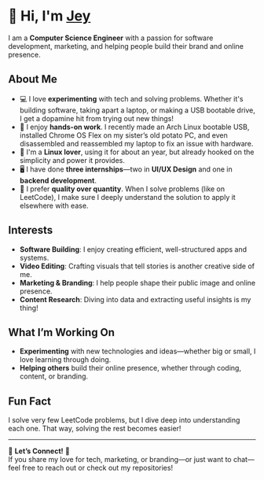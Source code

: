 # 👋 Hi, I'm [Jey](http://github.com/jey-exp)

I am a **Computer Science Engineer** with a passion for software development, marketing, and helping people build their brand and online presence. 

## About Me

- 💻 I love **experimenting** with tech and solving problems. Whether it's building software, taking apart a laptop, or making a USB bootable drive, I get a dopamine hit from trying out new things!
- 🔧 I enjoy **hands-on work**. I recently made an Arch Linux bootable USB, installed Chrome OS Flex on my sister’s old potato PC, and even disassembled and reassembled my laptop to fix an issue with hardware.
- 🌱 I'm a **Linux lover**, using it for about an year, but already hooked on the simplicity and power it provides.
- 🖥️ I have done **three internships**—two in **UI/UX Design** and one in **backend development**.
- 🎯 I prefer **quality over quantity**. When I solve problems (like on LeetCode), I make sure I deeply understand the solution to apply it elsewhere with ease.

## Interests

- **Software Building**: I enjoy creating efficient, well-structured apps and systems.
- **Video Editing**: Crafting visuals that tell stories is another creative side of me.
- **Marketing & Branding**: I help people shape their public image and online presence.
- **Content Research**: Diving into data and extracting useful insights is my thing!

## What I’m Working On

- **Experimenting** with new technologies and ideas—whether big or small, I love learning through doing.
- **Helping others** build their online presence, whether through coding, content, or branding.

## Fun Fact

I solve very few LeetCode problems, but I dive deep into understanding each one. That way, solving the rest becomes easier!

---

🌟 **Let’s Connect!** 🌟  
If you share my love for tech, marketing, or branding—or just want to chat—feel free to reach out or check out my repositories!

